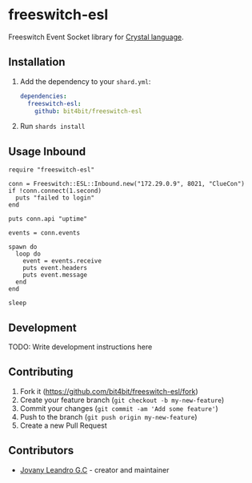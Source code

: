# freeswitch-esl

Freeswitch Event Socket library for [Crystal language](https://github.com/crystal-lang/crystal).


## Installation

1. Add the dependency to your `shard.yml`:

   ```yaml
   dependencies:
     freeswitch-esl:
       github: bit4bit/freeswitch-esl
   ```

2. Run `shards install`

## Usage Inbound

```crystal
require "freeswitch-esl"

conn = Freeswitch::ESL::Inbound.new("172.29.0.9", 8021, "ClueCon")
if !conn.connect(1.second)
  puts "failed to login"
end

puts conn.api "uptime"

events = conn.events

spawn do
  loop do
    event = events.receive
    puts event.headers
    puts event.message
  end
end

sleep
```

## Development

TODO: Write development instructions here

## Contributing

1. Fork it (<https://github.com/bit4bit/freeswitch-esl/fork>)
2. Create your feature branch (`git checkout -b my-new-feature`)
3. Commit your changes (`git commit -am 'Add some feature'`)
4. Push to the branch (`git push origin my-new-feature`)
5. Create a new Pull Request

## Contributors

- [Jovany Leandro G.C](https://github.com/bit4bit) - creator and maintainer
